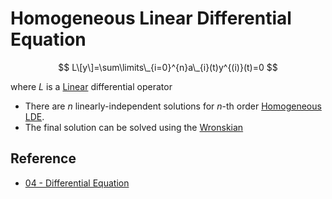 # Homogeneous Linear Differential Equation

$$
L\[y\]=\sum\limits\_{i=0}^{n}a\_{i}(t)y^{(i)}(t)=0
$$

where $L$ is a [Linear](../../../Linear%20Transformation.md) differential operator

* There are $n$ linearly-independent solutions for $n$-th order [Homogeneous LDE](Homogeneous%20Linear%20Differential%20Equation.md).
* The final solution can be solved using the [Wronskian](Wronskian.md)

## Reference

* [04 - Differential Equation](../../../../../00%20-%20Summary/SCMA104%20-%20System%20of%20Ordinary%20Differential%20Equations%20and%20Applications%20in%20Medical%20Science/04%20-%20Differential%20Equation.md)

